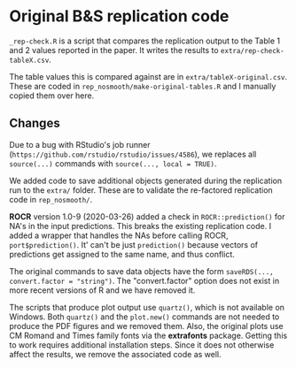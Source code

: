 Original B&S replication code
=============

`_rep-check.R` is a script that compares the replication output to the Table 1 and 2 values reported in the paper. It writes the results to `extra/rep-check-tableX.csv`.

The table values this is compared against are in `extra/tableX-original.csv`. These are coded in `rep_nosmooth/make-original-tables.R` and I manually copied them over here. 

## Changes

Due to a bug with RStudio's job runner (`https://github.com/rstudio/rstudio/issues/4586`), we replaces all `source(...)` commands with `source(..., local = TRUE)`. 

We added code to save additional objects generated during the replication run to the `extra/` folder. These are to validate the re-factored replication code in `rep_nosmooth/`. 

**ROCR** version 1.0-9 (2020-03-26) added a check in `ROCR::prediction()` for NA's in the input predictions. This breaks the existing replication code. I added a wrapper that handles the NAs before calling ROCR, `port$prediction()`. It' can't be just `prediction()` because vectors of predictions get assigned to the same name, and thus conflict. 

The original commands to save data objects have the form `saveRDS(..., convert.factor = "string")`. The "convert.factor" option does not exist in more recent versions of R and we have removed it. 

The scripts that produce plot output use `quartz()`, which is not available on Windows. Both `quartz()` and the `plot.new()` commands are not needed to produce the PDF figures and we removed them. Also, the original plots use CM Romand and Times family fonts via the **extrafonts** package. Getting this to work requires additional installation steps. Since it does not otherwise affect the results, we remove the associated code as well.  



